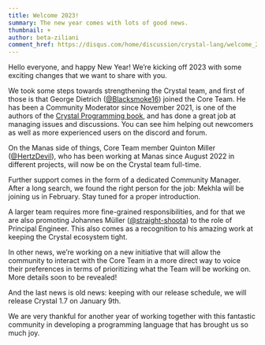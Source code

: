 ```yaml
---
title: Welcome 2023!
summary: The new year comes with lots of good news.
thumbnail: +
author: beta-ziliani
comment_href: https://disqus.com/home/discussion/crystal-lang/welcome_2023_18/
---
```


Hello everyone, and happy New Year! We’re kicking off 2023 with some exciting changes that we want to share with you.

We took some steps towards strengthening the Crystal team, and first of those is that George Dietrich ([@Blacksmoke16](https://github.com/Blacksmoke16)) joined the Core Team. He has been a Community Moderator since November 2021, is one of the authors of the [Crystal Programming book](https://crystal-lang.org/learning/crystal_programming/), and has done a great job at managing issues and discussions. You can see him helping out newcomers as well as more experienced users on the discord and forum.

On the Manas side of things, Core Team member Quinton Miller ([@HertzDevil](https://github.com/HertzDevil)), who has been working at Manas since August 2022 in different projects, will now be on the Crystal team full-time.

Further support comes in the form of a dedicated Community Manager. After a long search, we found the right person for the job: Mekhla will be joining us in February. Stay tuned for a proper introduction.

A larger team requires more fine-grained responsibilities, and for that we are also promoting Johannes Müller ([@straight-shoota](https://github.com/straight-shoota)) to the role of Principal Engineer. This also comes as a recognition to his amazing work at keeping the Crystal ecosystem tight.

In other news, we’re working on a new initiative that will allow the community to interact with the Core Team in a more direct way to voice their preferences in terms of prioritizing what the Team will be working on. More details soon to be revealed!

And the last news is old news: keeping with our release schedule, we will release Crystal 1.7 on January 9th.

We are very thankful for another year of working together with this fantastic community in developing a programming language that has brought us so much joy.
